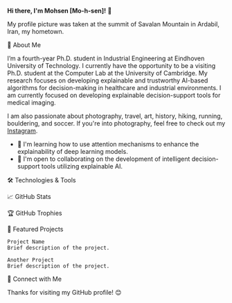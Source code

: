 **Hi there, I'm Mohsen [Mo-h-sen]!** 👋

My profile picture was taken at the summit of Savalan Mountain in Ardabil, Iran, my hometown.

🌟 About Me

I’m a fourth-year Ph.D. student in Industrial Engineering at Eindhoven University of Technology. I currently have the opportunity to be a visiting Ph.D. student at the Computer Lab at the University of Cambridge.
My research focuses on developing explainable and trustworthy AI-based algorithms for decision-making in healthcare and industrial environments. I am currently focused on developing explainable decision-support tools for medical imaging.

I am also passionate about photography, travel, art, history, hiking, running, bouldering, and soccer. If you're into photography, feel free to check out my [Instagram](https://www.instagram.com/eyewitness_23).

* 🧠 I'm learning how to use attention mechanisms to enhance the explainability of deep learning models.
* 🤝 I'm open to collaborating on the development of intelligent decision-support tools utilizing explainable AI.

🛠 Technologies & Tools

📈 GitHub Stats

🏆 GitHub Trophies

📂 Featured Projects

    Project Name
    Brief description of the project.

    Another Project
    Brief description of the project.

🔗 Connect with Me


Thanks for visiting my GitHub profile! 😊

